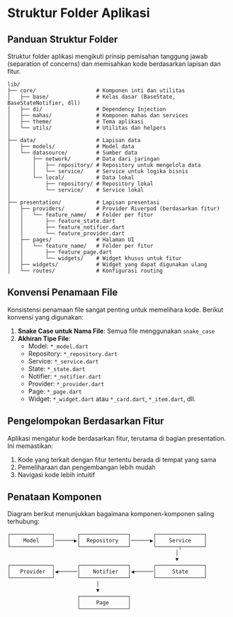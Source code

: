 # Struktur Folder Aplikasi

## Panduan Struktur Folder

Struktur folder aplikasi mengikuti prinsip pemisahan tanggung jawab (separation of concerns) dan memisahkan kode berdasarkan lapisan dan fitur.

```
lib/
├── core/                   # Komponen inti dan utilitas
│   ├── base/               # Kelas dasar (BaseState, BaseStateNotifier, dll)
│   ├── di/                 # Dependency Injection
│   ├── mahas/              # Komponen mahas dan services
│   ├── theme/              # Tema aplikasi
│   └── utils/              # Utilitas dan helpers
│
├── data/                   # Lapisan data
│   ├── models/             # Model data
│   └── datasource/         # Sumber data
│       ├── network/        # Data dari jaringan
│       │   ├── repository/ # Repository untuk mengelola data
│       │   └── service/    # Service untuk logika bisnis
│       └── local/          # Data lokal
│           ├── repository/ # Repository lokal
│           └── service/    # Service lokal
│
├── presentation/           # Lapisan presentasi
│   ├── providers/          # Provider Riverpod (berdasarkan fitur)
│   │   └── feature_name/   # Folder per fitur
│   │       ├── feature_state.dart
│   │       ├── feature_notifier.dart
│   │       └── feature_provider.dart
│   ├── pages/              # Halaman UI
│   │   └── feature_name/   # Folder per fitur
│   │       ├── feature_page.dart
│   │       └── widgets/    # Widget khusus untuk fitur
│   ├── widgets/            # Widget yang dapat digunakan ulang
│   └── routes/             # Konfigurasi routing
```

## Konvensi Penamaan File

Konsistensi penamaan file sangat penting untuk memelihara kode. Berikut konvensi yang digunakan:

1. **Snake Case untuk Nama File**: Semua file menggunakan `snake_case`
2. **Akhiran Tipe File**:
   - Model: `*_model.dart`
   - Repository: `*_repository.dart`
   - Service: `*_service.dart`
   - State: `*_state.dart`
   - Notifier: `*_notifier.dart`
   - Provider: `*_provider.dart`
   - Page: `*_page.dart`
   - Widget: `*_widget.dart` atau `*_card.dart`, `*_item.dart`, dll.

## Pengelompokan Berdasarkan Fitur

Aplikasi mengatur kode berdasarkan fitur, terutama di bagian presentation. Ini memastikan:

1. Kode yang terkait dengan fitur tertentu berada di tempat yang sama
2. Pemeliharaan dan pengembangan lebih mudah
3. Navigasi kode lebih intuitif

## Penataan Komponen

Diagram berikut menunjukkan bagaimana komponen-komponen saling terhubung:

```
┌─────────────┐       ┌───────────────┐       ┌───────────────┐
│    Model    │──────▶│  Repository   │──────▶│    Service    │
└─────────────┘       └───────────────┘       └───────┬───────┘
                                                     │
                                                     ▼
┌─────────────┐       ┌───────────────┐       ┌───────────────┐
│   Provider  │◀──────│    Notifier   │◀──────│     State     │
└─────────────┘       └───────────────┘       └───────────────┘
                            │
                            ▼
                      ┌───────────────┐
                      │     Page      │
                      └───────────────┘
```
